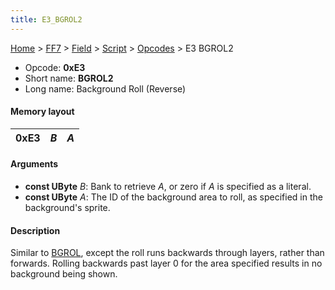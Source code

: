 ```yaml
---
title: E3_BGROL2
---
```


[Home](../../../../index.md) > [FF7](../../../../FF7.md) > [Field](../../../Field.md) > [Script](../../Script.md) > [Opcodes](../Opcodes.md) > E3 BGROL2

-   Opcode: **0xE3**
-   Short name: **BGROL2**
-   Long name: Background Roll (Reverse)

#### Memory layout

| 0xE3 | *B* | *A* |
|------|-----|-----|

#### Arguments

-   **const UByte** *B*: Bank to retrieve *A*, or zero if *A* is specified as a literal.
-   **const UByte** *A*: The ID of the background area to roll, as specified in the background's sprite.

#### Description

Similar to [BGROL](E2_BGROL.md), except the roll runs backwards through layers, rather than forwards. Rolling backwards past layer 0 for the area specified results in no background being shown.
